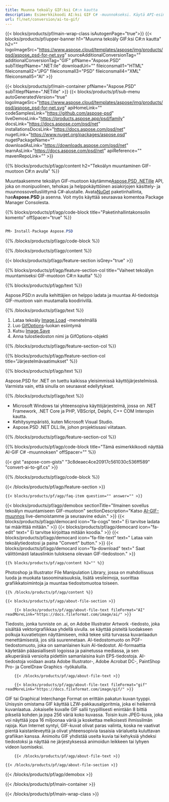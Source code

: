 ```yaml
---
title: Muunna tekoäly GIF:ksi C#:n kautta
description: Esimerkkikoodi AI:ksi GIF C# -muunnokseksi. Käytä API-esimerkkikoodia tekoälytiedostojen GIF-muuntamiseen VB.NET-, Asp.NET- tai missä tahansa .NET-pohjaisessa sovelluksessa.
url: fl/net/conversion/ai-to-gif/
---
```


{{< blocks/products/pf/main-wrap-class isAutogenPage="true">}}
{{< blocks/products/pf/upper-banner h1="Muunna tekoäly GIF:ksi C#:n kautta" h2="" logoImageSrc="https://www.aspose.cloud/templates/aspose/img/products/psd/aspose_psd-for-net.svg" sourceAdditionalConversionTag="" additionalConversionTag="GIF" pfName="Aspose.PSD" subTitlepfName=".NET:lle" downloadUrl="" fileiconsmall1="HTML" fileiconsmall2="JPG" fileiconsmall3="PSD" fileiconsmall4="XML" fileiconsmall5="AI" >}}

{{< blocks/products/pf/main-container pfName="Aspose.PSD" subTitlepfName=".NETille" >}}
{{< blocks/products/pf/sub-menu autoGeneratedVersion="true" logoImageSrc="https://www.aspose.cloud/templates/aspose/img/products/psd/aspose_psd-for-net.svg" apiHomeLink="" codeSamplesLink="https://github.com/aspose-psd" liveDemosLink="https://products.aspose.app/psd/family" docsLink="https://docs.aspose.com/psd/net" installationsDocsLink="https://docs.aspose.com/psd/net" nugetLink="https://www.nuget.org/packages/aspose.psd" nugetPackageName="" downloadAsLink="https://downloads.aspose.com/psd/net" learnAsLink="https://docs.aspose.com/psd/net" apiReference="" mavenRepoLink="" >}}

{{% blocks/products/pf/agp/content h2="Tekoälyn muuntaminen GIF-muotoon C#:n avulla" %}}

Muuntaaksemme tekoälyn GIF-muotoon käytämme<a href="/psd/{{< lang-code >}}net">Aspose.PSD .NETille</a> API, joka on monipuolinen, tehokas ja helppokäyttöinen asiakirjojen käsittely- ja muunnossovellusliittymä C#-alustalle. Avata<a href="https://www.nuget.org/packages/aspose.psd">NuGet</a> paketinhallinta, hae<b>Aspose.PSD</b> ja asenna. Voit myös käyttää seuraavaa komentoa Package Manager Consolesta.

{{% blocks/products/pf/agp/code-block title="Paketinhallintakonsolin komento" offSpacer="true" %}}

``` cs

PM> Install-Package Aspose.PSD

```

{{% /blocks/products/pf/agp/code-block %}}

{{% /blocks/products/pf/agp/content %}}

{{< blocks/products/pf/agp/feature-section isGrey="true" >}}

{{% blocks/products/pf/agp/feature-section-col title="Vaiheet tekoälyn muuntamiseksi GIF-muotoon C#:n kautta" %}}

{{% blocks/products/pf/agp/text %}}

 Aspose.PSD:n avulla kehittäjien on helppo ladata ja muuntaa AI-tiedostoja GIF-muotoon vain muutamalla koodirivillä.

{{% /blocks/products/pf/agp/text %}}

1. Lataa tekoäly [Image.Load](https://apireference.aspose.com/psd/net/aspose.psd/image/methods/load/index) -menetelmällä
1. Luo [GifOptions](https://apireference.aspose.com/psd/net/aspose.psd.imageoptions/GifOptions)-luokan esiintymä
1. Kutsu [Image.Save](https://apireference.aspose.com/psd/net/aspose.psd/image/methods/save/index)
1. Anna tulostiedoston nimi ja GifOptions-objekti

{{% /blocks/products/pf/agp/feature-section-col %}}

{{% blocks/products/pf/agp/feature-section-col title="Järjestelmävaatimukset" %}}

{{% blocks/products/pf/agp/text %}}

 Aspose.PSD for .NET on tuettu kaikissa yleisimmissä käyttöjärjestelmissä. Varmista vain, että sinulla on seuraavat edellytykset.

{{% /blocks/products/pf/agp/text %}}

- Microsoft Windows tai yhteensopiva käyttöjärjestelmä, jossa on .NET Framework, .NET Core ja PHP, VBScript, Delphi, C++ COM Interopin kautta.
- Kehitysympäristö, kuten Microsoft Visual Studio.
- Aspose.PSD .NET DLL:lle, johon projektissasi viitataan.

{{% /blocks/products/pf/agp/feature-section-col %}}

{{% blocks/products/pf/agp/code-block title="Tämä esimerkkikoodi näyttää AI-GIF C# -muunnoksen" offSpacer="" %}}

{{< gist "aspose-com-gists" "3c8deaec4ce20917c561030c536ff589" "convert-ai-to-gif.cs" >}}

{{% /blocks/products/pf/agp/code-block %}}

{{< /blocks/products/pf/agp/feature-section >}}

    {{< blocks/products/pf/agp/faq-item question="" answer="" >}}
 

<!-- aboutfile Starts -->

{{< blocks/products/pf/agp/demobox sectionTitle="Ilmainen sovellus tekoälyn muuntamiseen GIF-muotoon" sectionDescription="Katso [AI-GIF-muunnos](https://products.aspose.app/psd/conversion/ai-to-gif) live-demoistamme ja seuraavine eduin." >}}
        {{< blocks/products/pf/agp/democard icon="fa-cogs" text=" Ei tarvitse ladata tai määrittää mitään." >}}
        {{< blocks/products/pf/agp/democard icon="fa-edit" text=" Ei tarvitse kirjoittaa mitään koodia." >}}
        {{< blocks/products/pf/agp/democard icon="fa-file-text" text=" Lataa vain tekoälytiedostosi ja paina \"Convert\" button." >}}
        {{< blocks/products/pf/agp/democard icon="fa-download" text=" Saat välittömästi latauslinkin tuloksena olevaan GIF-tiedostoon." >}}

    {{% blocks/products/pf/agp/content h2="" %}}

Photoshop ja Illustrator File Manipulation Library, jossa on mahdollisuus luoda ja muokata tasoominaisuuksia, lisätä vesileimoja, suorittaa grafiikkatoimintoja ja muuntaa tiedostomuotoa toiseen.



    {{% /blocks/products/pf/agp/content %}}

    {{< blocks/products/pf/agp/about-file-section >}}

        {{< blocks/products/pf/agp/about-file-text fileFormat="AI" readMoreLink="https://docs.fileformat.com/image/ai/" >}}
Tiedosto, jonka tunniste on .ai, on Adobe Illustrator Artwork -tiedosto, joka sisältää vektorigrafiikkaa yhdellä sivulla. se käyttää pisteitä luodakseen polkuja kuvatietojen näyttämiseen, mikä tekee siitä turvassa kuvanlaadun menettämisestä, jos sitä suurennetaan. AI-tiedostomuoto on PGF-tiedostomuoto, joka on samanlainen kuin AI-tiedostot. AI-formaattia käytetään pääasiallisesti logoissa ja painetussa mediassa, ja sen alkuperäisiä versioita pidettiin samanlaisina kuin EPS-tiedostoja. AI-tiedostoja voidaan avata Adobe Illustrator-, Adobe Acrobat DC-, PaintShop Pro- ja CorelDraw Graphics -työkaluilla.

        {{< /blocks/products/pf/agp/about-file-text >}}

        {{< blocks/products/pf/agp/about-file-text fileFormat="gif" readMoreLink="https://docs.fileformat.com/image/gif/" >}}
GIF tai Graphical Interchange Format on erittäin pakatun kuvan tyyppi. Unisysin omistama GIF käyttää LZW-pakkausalgoritmia, joka ei heikennä kuvanlaatua. Jokaiselle kuvalle GIF sallii tyypillisesti enintään 8 bittiä pikseliä kohden ja jopa 256 väriä koko kuvassa. Toisin kuin JPEG-kuva, joka voi näyttää jopa 16 miljoonaa väriä ja koskettaa melkoisesti ihmissilmän rajoja. Kun Internet syntyi, GIF-kuvat olivat paras valinta, koska ne vaativat pientä kaistanleveyttä ja olivat yhteensopivia tasaisia ​​värialueita kuluttavan grafiikan kanssa. Animoitu GIF yhdistää useita kuvia tai kehyksiä yhdeksi tiedostoksi ja näyttää ne järjestyksessä animoidun leikkeen tai lyhyen videon luomiseksi.

        {{< /blocks/products/pf/agp/about-file-text >}}

    {{< /blocks/products/pf/agp/about-file-section >}}

{{< /blocks/products/pf/agp/demobox >}}

<!-- aboutfile Ends -->



{{< /blocks/products/pf/main-container >}}
    
{{< /blocks/products/pf/main-wrap-class >}}
